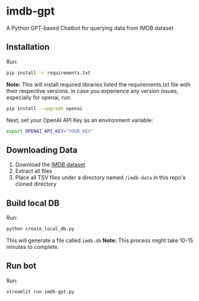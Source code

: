 # imdb-gpt
A Python GPT-based Chatbot for querying data from IMDB  dataset

## Installation

Run:
```bash
pip install -r requirements.txt 
```
**Note:** This will install required libraries listed the requirements.txt file with their respective versions.
in case you experience any version issues, especially for openai, run:
```bash
pip install --upgrade openai
```

Next, set your OpenAI API Key as an environment variable:
```bash
export OPENAI_API_KEY="YOUR_KEY"
```


## Downloading Data
1. Download the [IMDB dataset](https://datasets.imdbws.com/)
1. Extract all files
1. Place all TSV files under a directory named `/imdb-data` in this repo's cloned directory


## Build local DB
Run:
```bash
python create_local_db.py
```
This will generate a file called `imdb.db`
**Note:** This process might take 10-15 minutes to complete.


## Run bot
Run:
```bash
streamlit run imdb-gpt.py
```


